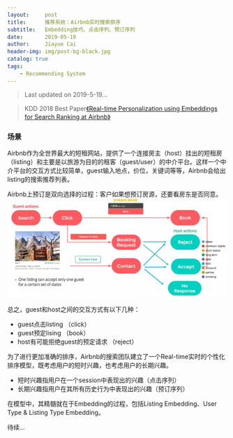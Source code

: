 ```yaml
---
layout:     post
title:      推荐系统：Airbnb实时搜索排序
subtitle:   Embedding技巧、点击序列、预订序列
date:       2019-05-19
author:     Jiayue Cai
header-img: img/post-bg-black.jpg
catalog: true
tags:
    - Recommending System
---
```


> Last updated on 2019-5-19... 

> KDD 2018 Best Paper[《Real-time Personalization using Embeddings for Search Ranking at Airbnb》](https://astro.temple.edu/~tua95067/kdd2018.pdf)

### 场景

Airbnb作为全世界最大的短租网站，提供了一个连接房主（host）挂出的短租房（listing）和主要是以旅游为目的的租客（guest/user）的中介平台。这样一个中介平台的交互方式比较简单，guest输入地点，价位，关键词等等，Airbnb会给出listing的搜索推荐列表。

Airbnb上预订是双向选择的过程：客户如果想预订房源，还要看房东是否同意。
![](/img/post/20190519/1.png)

总之，guest和host之间的交互方式有以下几种：
- guest点击listing （click）
- guest预定lising （book）
- host有可能拒绝guest的预定请求 （reject）

为了进行更加准确的排序，Airbnb的搜索团队建立了一个Real-time实时的个性化排序模型，既考虑用户的短时兴趣，也考虑用户的长期兴趣。
- 短时兴趣指用户在一个session中表现出的兴趣（点击序列）
- 长期兴趣指用户在其所有历史行为中表现出的兴趣（预订序列）

在模型中，其精髓就在于Embedding的过程，包括Listing Embedding、User Type & Listing Type Embedding。

待续...

